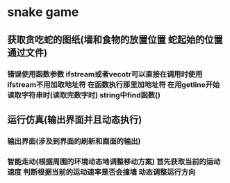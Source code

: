 # snake game

## 获取贪吃蛇的图纸(墙和食物的放置位置 蛇起始的位置 通过文件)

### 错误使用函数参数 ifstream或者vecotr可以直接在调用时使用ifstream不用加取地址符 在函数执行那里加地址符 在用getline开始读取字符串时(读取完数字时) string中find函数()

## 运行仿真(输出界面并且动态执行)

### 输出界面(涉及到界面的刷新和画面的输出)

### 智能走动(根据周围的环境动态地调整移动方案) 首先获取当前的运动速度 判断根据当前的运动速率是否会撞墙 动态调整运行方向







